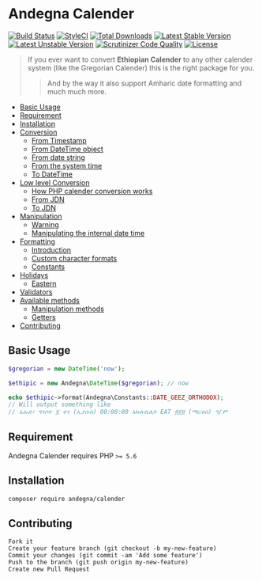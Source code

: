 # Andegna Calender

[![Build Status](https://travis-ci.org/andegna/calender.svg?branch=master)](https://travis-ci.org/andegna/calender)
[![StyleCI](https://styleci.io/repos/30183050/shield)](https://styleci.io/repos/30183050)
[![Total Downloads](https://poser.pugx.org/andegna/calender/d/total.svg)](https://packagist.org/packages/andegna/calender)
[![Latest Stable Version](https://poser.pugx.org/andegna/calender/v/stable.svg)](https://packagist.org/packages/andegna/calender)
[![Latest Unstable Version](https://poser.pugx.org/andegna/calender/v/unstable.svg)](https://packagist.org/packages/andegna/calender)
[![Scrutinizer Code Quality](https://scrutinizer-ci.com/g/andegna/calender/badges/quality-score.png?b=master)](https://scrutinizer-ci.com/g/andegna/calender/?branch=master)
[![License](https://poser.pugx.org/andegna/calender/license.svg)](https://packagist.org/packages/andegna/calender)

> If you ever want to convert **Ethiopian Calender** to any other calender system
> (like the Gregorian Calender) this is the right package for you.
> > And by the way it also support Amharic date formatting and much much more.

- [Basic Usage](#basic-usage)
- [Requirement](#requirement)
- [Installation](#installation)
- [Conversion](#conversion)
    - [From Timestamp](#from-timestamp)
    - [From DateTime object](#from-dateTime-object)
    - [From date string](#from-date-string)
    - [From the system time](#from-the-system-time)
    - [To DateTime](#to-datetime)
- [Low level Conversion](#low-level-conversion)
	- [How PHP calender conversion works](#how-php-calender-conversion-works)
	- [From JDN](#from-jdn)
	- [To JDN](#to-jdn)
- [Manipulation](#manipulation)
	- [Warning](#warning)
	- [Manipulating the internal date time](#manipulating-the-internal-date-time)
- [Formatting](#formatting)
	- [Introduction](#introduction)
	- [Custom character formats](#custom-character-formats)
	- [Constants](#constants)
- [Holidays](#holidays)
	- [Eastern](#eastern)
- [Validators](#validators)
- [Available methods](#available-methods)
	- [Manipulation methods](#manipulation-methods)
	- [Getters](#getters)
- [Contributing](#contributing)

<a name="basic-usage"></a>
## Basic Usage

```php
$gregorian = new DateTime('now');

$ethipic = new Andegna\DateTime($gregorian); // now

echo $ethipic->format(Andegna\Constants::DATE_GEEZ_ORTHODOX);
// Will output something like
// እሑድ፣ ግንቦት ፮ ቀን (ኢያሱስ) 00:00:00 እኩለ፡ሌሊት EAT ፳፻፱ (ማርቆስ) ዓ/ም
```

<a name="requirement"></a>
## Requirement

Andegna Calender requires PHP `>= 5.6`

<a name="installation"></a>
## Installation

```bash
composer require andegna/calender
```

<a name="contributing"></a>
## Contributing

    Fork it
    Create your feature branch (git checkout -b my-new-feature)
    Commit your changes (git commit -am 'Add some feature')
    Push to the branch (git push origin my-new-feature)
    Create new Pull Request
